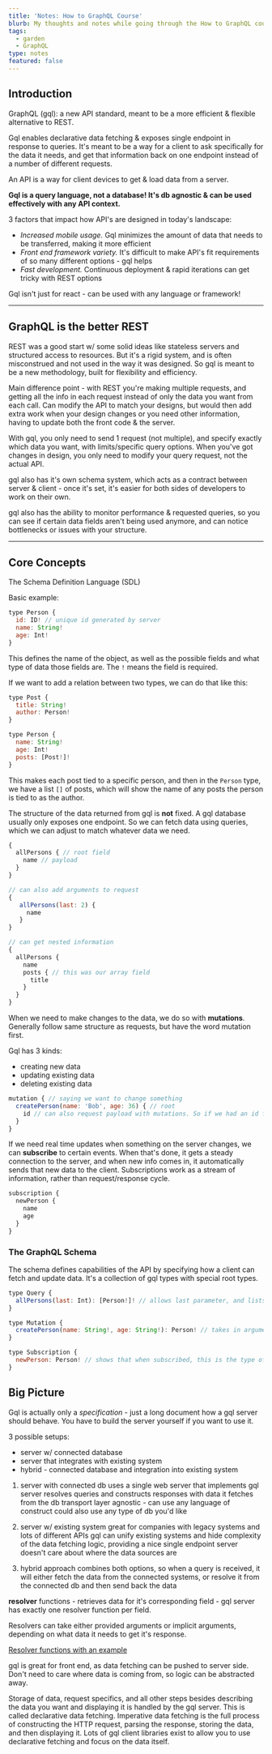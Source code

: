 ```yaml
---
title: 'Notes: How to GraphQL Course'
blurb: My thoughts and notes while going through the How to GraphQL course with my Party Corgi adventure club!
tags:
  - garden
  - GraphQL
type: notes
featured: false
---
```


## Introduction

GraphQL (gql): a new API standard, meant to be a more efficient & flexible alternative to REST.

Gql enables declarative data fetching & exposes single endpoint in response to queries. It's meant to be a way for a client to ask specifically for the data it needs, and get that information back on one endpoint instead of a number of different requests.

An API is a way for client devices to get & load data from a server.

**Gql is a query language, not a database! It's db agnostic & can be used effectively with any API context.**

3 factors that impact how API's are designed in today's landscape:

- *Increased mobile usage.* Gql minimizes the amount of data that needs to be transferred, making it more efficient
- *Front end framework variety.* It's difficult to make API's fit requirements of so many different options - gql helps
- *Fast development.* Continuous deployment & rapid iterations can get tricky with REST options

Gql isn't just for react - can be used with any language or framework!

----

## GraphQL is the better REST

REST was a good start w/ some solid ideas like stateless servers and structured access to resources. But it's a rigid system, and is often misconstrued and not used in the way it was designed. So gql is meant to be a new methodology, built for flexibility and efficiency.

Main difference point - with REST you're making multiple requests, and getting all the info in each request instead of only the data you want from each call. Can modify the API to match your designs, but would then add extra work when your design changes or you need other information, having to update both the front code & the server.

With gql, you only need to send 1 request (not multiple), and specify exactly which data you want, with limits/specific query options. When you've got changes in design, you only need to modify your query request, not the actual API.

gql also has it's own schema system, which acts as a contract between server & client - once it's set, it's easier for both sides of developers to work on their own.

gql also has the ability to monitor performance & requested queries, so you can see if certain data fields aren't being used anymore, and can notice bottlenecks or issues with your structure.

----

## Core Concepts

The Schema Definition Language (SDL)

Basic example:

```js
type Person {
  id: ID! // unique id generated by server
  name: String!
  age: Int!
}
```

This defines the name of the object, as well as the possible fields and what type of data those fields are. The `!` means the field is required.

If we want to add a relation between two types, we can do that like this:

```js
type Post {
  title: String!
  author: Person!
}

type Person {
  name: String!
  age: Int!
  posts: [Post!]!
}
```

This makes each post tied to a specific person, and then in the `Person` type, we have a list `[]` of posts, which will show the name of any posts the person is tied to as the author.

The structure of the data returned from gql is **not** fixed. A gql database usually only exposes one endpoint. So we can fetch data using queries, which we can adjust to match whatever data we need.

```js
{
  allPersons { // root field
    name // payload
  }
}

// can also add arguments to request
{
   allPersons(last: 2) {
     name
   }
}

// can get nested information
{
  allPersons {
    name
    posts { // this was our array field
      title
    }
  }
}
```

When we need to make changes to the data, we do so with **mutations**. Generally follow same structure as requests, but have the word mutation first.

Gql has 3 kinds:

- creating new data
- updating existing data
- deleting existing data

```js
mutation { // saying we want to change something
  createPerson(name: 'Bob', age: 36) { // root
    id // can also request payload with mutations. So if we had an id field on our Person, we can add a new Person and get the unique id back as a request
  }
}
```

If we need real time updates when something on the server changes, we can **subscribe** to certain events. When that's done, it gets a steady connection to the server, and when new info comes in, it automatically sends that new data to the client. Subscriptions work as a stream of information, rather than request/response cycle.

```js
subscription {
  newPerson {
    name
    age
  }
}
```

### The GraphQL Schema

The schema defines capabilities of the API by specifying how a client can fetch and update data. It's a collection of gql types with special root types.

```js
type Query {
  allPersons(last: Int): [Person!]! // allows last parameter, and lists type of what the query will return
}

type Mutation {
  createPerson(name: String!, age: String!): Person! // takes in arguments we want to add for mutation, and returns a single Person object
}

type Subscription {
  newPerson: Person! // shows that when subscribed, this is the type of object we're watching for
}
```

## Big Picture

Gql is actually only a *specification* - just a long document how a gql server should behave. You have to build the server yourself if you want to use it.

3 possible setups:

- server w/ connected database
- server that integrates with existing system
- hybrid - connected database and integration into existing system

1. server with connected db
  uses a single web server that implements gql
  server resolves queries and constructs responses with data it fetches from the db
  transport layer agnostic - can use any language of construct
  could also use any type of db you'd like

2. server w/ existing system
  great for companies with legacy systems and lots of different APIs
  gql can unify existing systems and hide complexity of the data fetching logic, providing a nice single endpoint
  server doesn't care about where the data sources are

3. hybrid approach
  combines both options, so when a query is received, it will either fetch the data from the connected systems, or resolve it from the connected db and then send back the data

**resolver** functions - retrieves data for it's corresponding field - gql server has exactly one resolver function per field.

Resolvers can take either provided arguments or implicit arguments, depending on what data it needs to get it's response.

[Resolver functions with an example](https://i.imgur.com/e1gBEP5.png)

gql is great for front end, as data fetching can be pushed to server side. Don't need to care where data is coming from, so logic can be abstracted away.

Storage of data, request specifics, and all other steps besides describing the data you want and displaying it is handled by the gql server. This is called declarative data fetching. Imperative data fetching is the full process of constructing the HTTP request, parsing the response, storing the data, and then displaying it. Lots of gql client libraries exist to allow you to use declarative fetching and focus on the data itself.
